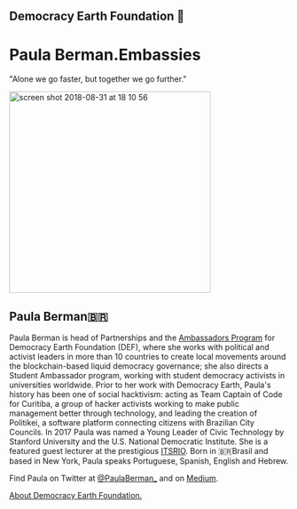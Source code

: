 ## Democracy Earth Foundation 🌿
# Paula Berman.Embassies
"Alone we go faster, but together we go further."

<img width="363" alt="screen shot 2018-08-31 at 18 10 56" src="https://user-images.githubusercontent.com/18194034/44937827-45cbc480-ad49-11e8-9aa4-3fa1050afd40.png">


## Paula Berman🇧🇷 

Paula Berman is head of Partnerships and the [Ambassadors Program](http://bit.ly/PaulaBerman) for Democracy Earth Foundation (DEF), where she works with political and activist leaders in more than 10 countries to create local movements around the blockchain-based liquid democracy governance; she also directs a Student Ambassador program, working with student democracy activists in universities worldwide. Prior to her work with Democracy Earth, Paula's history has been one of social hacktivism: acting as Team Captain of Code for Curitiba, a group of hacker activists working to make public management better through technology, and leading the creation of Politikei, a software platform connecting citizens with Brazilian City Councils. In 2017 Paula was named a Young Leader of Civic Technology by Stanford University and the U.S. National Democratic Institute. She is a featured guest lecturer at the prestigious [ITSRIO](https://itsrio.org/pt/projetos/). Born in 🇧🇷Brasil and based in New York, Paula speaks Portuguese, Spanish, English and Hebrew. 

Find Paula on Twitter at [@PaulaBerman_](https://twitter.com/paulaberman_) and on [Medium](https://words.democracy.earth/@paulaberman).

[About Democracy Earth Foundation.](https://github.com/DemocracyEarth/press-kit/blob/master/README.md#democracy-earth-press-kit)
